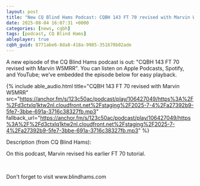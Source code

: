 ```yaml
---
layout: post
title: "New CQ Blind Hams Podcast: CQBH 143 FT 70 revised with Marvin W5MRR"
date: 2025-08-04 16:07:31 +0000
categories: [news, cqbh]
tags: [podcast, CQ Blind Hams]
ableplayer: true
cqbh_guid: 8771abe6-8da8-418a-9985-351670b02ade
---
```


A new episode of the CQ Blind Hams podcast is out: "CQBH 143 FT 70 revised with Marvin W5MRR". You can listen on Apple Podcasts, Spotify, and YouTube; we’ve embedded the episode below for easy playback.

{% include able_audio.html title="CQBH 143 FT 70 revised with Marvin W5MRR" src="https://anchor.fm/s/123c50ac/podcast/play/106427049/https%3A%2F%2Fd3ctxlq1ktw2nl.cloudfront.net%2Fstaging%2F2025-7-4%2Fa27392b9-5fe7-3bbe-691a-3716c38327fb.mp3" fallback_url="https://anchor.fm/s/123c50ac/podcast/play/106427049/https%3A%2F%2Fd3ctxlq1ktw2nl.cloudfront.net%2Fstaging%2F2025-7-4%2Fa27392b9-5fe7-3bbe-691a-3716c38327fb.mp3" %}

Description (from CQ Blind Hams):

<p>On this podcast, Marvin revised his earlier FT 70 tutorial.</p><p><br></p><p>Don&#39;t forget to visit www.blindhams.com</p>
